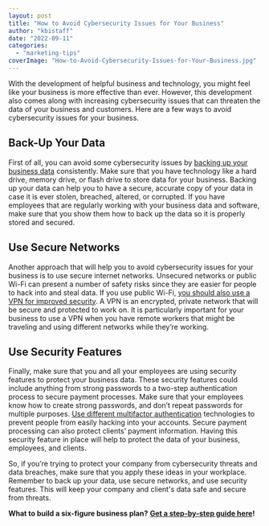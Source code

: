 ```yaml
---
layout: post
title: "How to Avoid Cybersecurity Issues for Your Business"
author: "kbistaff"
date: "2022-09-11"
categories: 
  - "marketing-tips"
coverImage: "How-to-Avoid-Cybersecurity-Issues-for-Your-Business.jpg"
---
```


With the development of helpful business and technology, you might feel like your business is more effective than ever. However, this development also comes along with increasing cybersecurity issues that can threaten the data of your business and customers. Here are a few ways to avoid cybersecurity issues for your business.

## **Back-Up Your Data**

First of all, you can avoid some cybersecurity issues by [backing up your business data](https://www.ekransystem.com/en/blog/best-cyber-security-practices) consistently. Make sure that you have technology like a hard drive, memory drive, or flash drive to store data for your business. Backing up your data can help you to have a secure, accurate copy of your data in case it is ever stolen, breached, altered, or corrupted. If you have employees that are regularly working with your business data and software, make sure that you show them how to back up the data so it is properly stored and secured.

## **Use Secure Networks**

Another approach that will help you to avoid cybersecurity issues for your business is to use secure internet networks. Unsecured networks or public Wi-Fi can present a number of safety risks since they are easier for people to hack into and steal data. If you use public Wi-Fi, [you should also use a VPN for improved security](https://olytac.com/the-hidden-costs-of-free-wi-fi/). A VPN is an encrypted, private network that will be secure and protected to work on. It is particularly important for your business to use a VPN when you have remote workers that might be traveling and using different networks while they’re working.

## **Use Security Features**

Finally, make sure that you and all your employees are using security features to protect your business data. These security features could include anything from strong passwords to a two-step authentication process to secure payment processes. Make sure that your employees know how to create strong passwords, and don’t repeat passwords for multiple purposes. [Use different multifactor authentication](https://techbeacon.com/security/8-reasons-you-should-turn-multi-factor-authentication) technologies to prevent people from easily hacking into your accounts. Secure payment processing can also protect clients’ payment information. Having this security feature in place will help to protect the data of your business, employees, and clients.

So, if you’re trying to protect your company from cybersecurity threats and data breaches, make sure that you apply these ideas in your workplace. Remember to back up your data, use secure networks, and use security features. This will keep your company and client's data safe and secure from threats.

**What to build a six-figure business plan?** [**Get a step-by-step guide here**](https://ebook.katebagoy.com/lto)**!**
